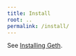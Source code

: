 ```yaml
---
title: Install
root: ..
permalink: /install/
---
```

See [Installing Geth](../docs/install-and-build/installing-geth).